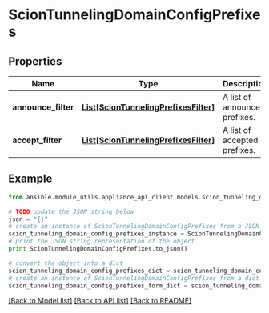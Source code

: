 # ScionTunnelingDomainConfigPrefixes


## Properties

Name | Type | Description | Notes
------------ | ------------- | ------------- | -------------
**announce_filter** | [**List[ScionTunnelingPrefixesFilter]**](ScionTunnelingPrefixesFilter.md) | A list of announced prefixes. | 
**accept_filter** | [**List[ScionTunnelingPrefixesFilter]**](ScionTunnelingPrefixesFilter.md) | A list of accepted prefixes. | 

## Example

```python
from ansible.module_utils.appliance_api_client.models.scion_tunneling_domain_config_prefixes import ScionTunnelingDomainConfigPrefixes

# TODO update the JSON string below
json = "{}"
# create an instance of ScionTunnelingDomainConfigPrefixes from a JSON string
scion_tunneling_domain_config_prefixes_instance = ScionTunnelingDomainConfigPrefixes.from_json(json)
# print the JSON string representation of the object
print ScionTunnelingDomainConfigPrefixes.to_json()

# convert the object into a dict
scion_tunneling_domain_config_prefixes_dict = scion_tunneling_domain_config_prefixes_instance.to_dict()
# create an instance of ScionTunnelingDomainConfigPrefixes from a dict
scion_tunneling_domain_config_prefixes_form_dict = scion_tunneling_domain_config_prefixes.from_dict(scion_tunneling_domain_config_prefixes_dict)
```
[[Back to Model list]](../README.md#documentation-for-models) [[Back to API list]](../README.md#documentation-for-api-endpoints) [[Back to README]](../README.md)


